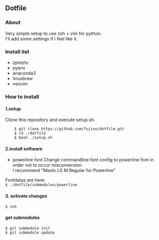 ## Dotfile

### About
Very simple setup to use zsh + vim for python.  
I'll add some settings if I feel like it.  

### Install list
* zprezto
* pyenv
* anaconda3
* linuxbrew
* neovim

### How to install
#### 1.setup
Clone this repository and execute setup.sh.

```shell
    $ git clone https://github.com/fujiso/dotfile.git
    $ cd ./dotfile
    $ bash ./setup.sh
```

#### 2.install software
* powerline font
Change commandline font config to powerline font in order not to occur misconversion.   
I recommend "Meslo LG M Regular for Powerline"   

Fontdatas are here:  
    ``$ ./dotfile/submodules/powerline``  


#### 3. activate changes
    $ zsh

#### get submodules
    $ git submodule init
    $ git submodule update
